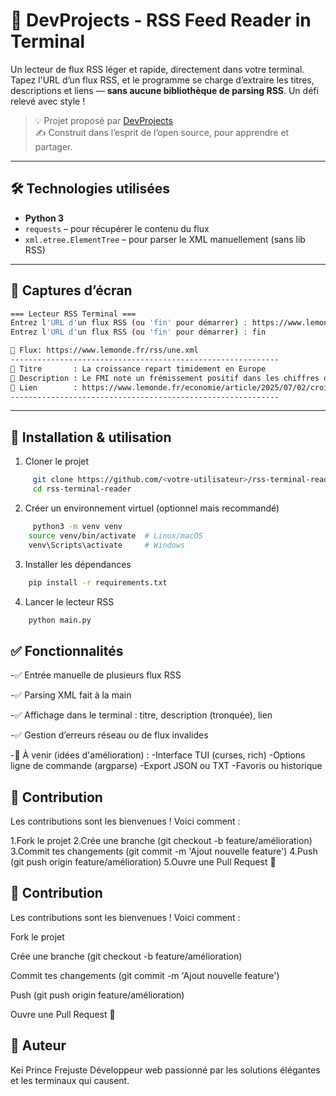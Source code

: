 # 📡 DevProjects - RSS Feed Reader in Terminal

Un lecteur de flux RSS léger et rapide, directement dans votre terminal. Tapez l'URL d’un flux RSS, et le programme se charge d’extraire les titres, descriptions et liens — **sans aucune bibliothèque de parsing RSS**. Un défi relevé avec style !

> 💡 Projet proposé par [DevProjects](https://www.codementor.io/projects/tool/rss-feed-reader-in-terminal-atx32jp82q)  
> ✍️ Construit dans l’esprit de l’open source, pour apprendre et partager.

---

## 🛠️ Technologies utilisées

- **Python 3**
- `requests` – pour récupérer le contenu du flux
- `xml.etree.ElementTree` – pour parser le XML manuellement (sans lib RSS)

---

## 📸 Captures d’écran

```bash
=== Lecteur RSS Terminal ===
Entrez l'URL d'un flux RSS (ou 'fin' pour démarrer) : https://www.lemonde.fr/rss/une.xml
Entrez l'URL d'un flux RSS (ou 'fin' pour démarrer) : fin

🔗 Flux: https://www.lemonde.fr/rss/une.xml
------------------------------------------------------------
📰 Titre       : La croissance repart timidement en Europe
📄 Description : Le FMI note un frémissement positif dans les chiffres du T2...
🔗 Lien        : https://www.lemonde.fr/economie/article/2025/07/02/croissance
------------------------------------------------------------
```

---
## 🚀 Installation & utilisation

1. Cloner le projet
```bash
     git clone https://github.com/<votre-utilisateur>/rss-terminal-reader.git
     cd rss-terminal-reader
```
2. Créer un environnement virtuel (optionnel mais recommandé)
```bash
     python3 -m venv venv
    source venv/bin/activate  # Linux/macOS
    venv\Scripts\activate     # Windows
```
3. Installer les dépendances
```bash
    pip install -r requirements.txt
```

4. Lancer le lecteur RSS
```bash
    python main.py
```

## ✅ Fonctionnalités

-✅ Entrée manuelle de plusieurs flux RSS

-✅ Parsing XML fait à la main

-✅ Affichage dans le terminal : titre, description (tronquée), lien

-✅ Gestion d’erreurs réseau ou de flux invalides

-🚀 À venir (idées d'amélioration) :
  -Interface TUI (curses, rich)
  -Options ligne de commande (argparse)
  -Export JSON ou TXT
  -Favoris ou historique

## 🤝 Contribution
Les contributions sont les bienvenues ! Voici comment :

1.Fork le projet
2.Crée une branche (git checkout -b feature/amélioration)
3.Commit tes changements (git commit -m 'Ajout nouvelle feature')
4.Push (git push origin feature/amélioration)
5.Ouvre une Pull Request 🧠

## 🤝 Contribution
Les contributions sont les bienvenues ! Voici comment :

Fork le projet

Crée une branche (git checkout -b feature/amélioration)

Commit tes changements (git commit -m 'Ajout nouvelle feature')

Push (git push origin feature/amélioration)

Ouvre une Pull Request 🧠

## 👤 Auteur
Kei Prince Frejuste
Développeur web passionné par les solutions élégantes et les terminaux qui causent.
